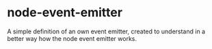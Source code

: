 # node-event-emitter
 A simple definition of an own event emitter, created to understand in a better way how the node event emitter works.

